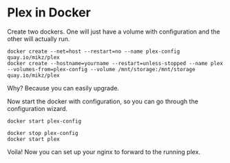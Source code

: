 # Plex in Docker

Create two dockers. One will just have a volume with configuration and the other will actually run.

```shell
docker create --net=host --restart=no --name plex-config  quay.io/mikz/plex
docker create --hostname=yourname --restart=unless-stopped --name plex --volumes-from=plex-config --volume /mnt/storage:/mnt/storage quay.io/mikz/plex
```

Why? Because you can easily upgrade.


Now start the docker with configuration, so you can go through the configuration wizard.

```shell
docker start plex-config
```

```shell
docker stop plex-config
docker start plex
```

Voila! Now you can set up your nginx to forward to the running plex.




